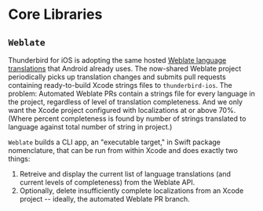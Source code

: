 # Core Libraries

## `Weblate`

Thunderbird for iOS is adopting the same hosted [Weblate language translations](https://hosted.weblate.org/projects/tb-android) that Android already uses. The now-shared Weblate project periodically picks up translation changes and submits pull requests containing ready-to-build Xcode strings files to `thunderbird-ios`. The problem: Automated Weblate PRs contain a strings file for every language in the project, regardless of level of translation completeness. And we only want the Xcode project configured with localizations at or above 70%. (Where percent completeness is found by number of strings translated to language against total number of string in project.)

`Weblate` builds a CLI app, an "executable target," in Swift package nomenclature, that can be run from within Xcode and does exactly two things:

1. Retreive and display the current list of language translations (and current levels of completeness) from the Weblate API.
2. Optionally, delete insufficiently complete localizations from an Xcode project -- ideally, the automated Weblate PR branch.

